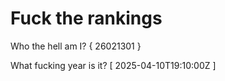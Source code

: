 # Fuck the rankings

Who the hell am I?
{ 26021301 }

What fucking year is it?
[ 2025-04-10T19:10:00Z ]
